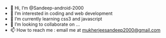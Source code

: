 - 👋 Hi, I’m @Sandeep-android-2000
- 👀 I’m interested in coding and web development
- 🌱 I’m currently learning css3 and javascript 
- 💞️ I’m looking to collaborate on ...
- 📫 How to reach me : email me at mukherjeesandeep2000@gmail.com

<!---
Sandeep-android-2000/Sandeep-android-2000 is a ✨ special ✨ repository because its `README.md` (this file) appears on your GitHub profile.
You can click the Preview link to take a look at your changes.
--->
